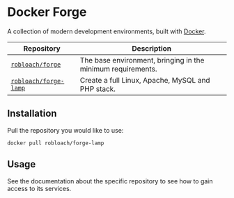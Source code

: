 # Docker Forge

A collection of modern development environments, built with [Docker](http://docker.io).


Repository                          | Description
------------------------------------|------------
[`robloach/forge`](forge)           | The base environment, bringing in the minimum requirements.
[`robloach/forge-lamp`](lamp)       | Create a full Linux, Apache, MySQL and PHP stack.


## Installation

Pull the repository you would like to use:

```
docker pull robloach/forge-lamp
```


## Usage

See the documentation about the specific repository to see how to gain access to
its services.
